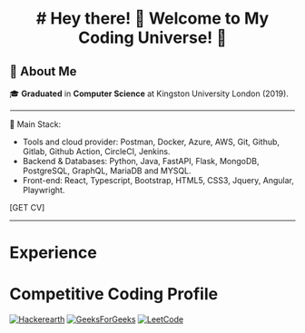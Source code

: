 <h1 align="center"> # Hey there! 👋 Welcome to My Coding Universe! 🌌<br/> </h1>

##  📜 About Me

🎓 **Graduated** in **Computer Science** at Kingston University London (2019).

<hr style="border: 0.25px solid white">

💼 Main Stack: 
* Tools and cloud provider: Postman, Docker, Azure, AWS, Git, Github, Gitlab,  Github Action, CircleCI, Jenkins.
* Backend & Databases: Python, Java, FastAPI, Flask, MongoDB, PostgreSQL, GraphQL, MariaDB and MYSQL.
* Front-end: React, Typescript, Bootstrap, HTML5, CSS3, Jquery, Angular, Playwright.

[GET CV]

<hr>

# Experience

# Competitive Coding Profile #
[![Hackerearth](https://img.shields.io/badge/hackerearth-purple.svg)](https://www.hackerrank.com/zobeirysaman?hr_r=1)
[![GeeksForGeeks](https://img.shields.io/badge/geeksforfeeks-saman1sa69-green)](https://auth.geeksforgeeks.org/user/saman1sa69)
[![LeetCode](https://img.shields.io/badge/-LeetCode-ff8c00?style=flat&labelColor=ff8c00&logo=LeetCode&logoColor=white)](https://leetcode.com/Saman488/)
